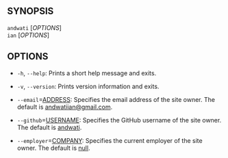 ## SYNOPSIS

`andwati` [_OPTIONS_]
<br>
`ian` [_OPTIONS_]

## OPTIONS

  * `-h`, `--help`:
    Prints a short help message and exits.

  * `-v`, `--version`:
    Prints version information and exits.

  * `--email`=<u>ADDRESS</u>:
    Specifies the email address of the site owner. The default is
    [andwatiian@gmail.com](mailto:andwatiian@gmail.com).

  * `--github`=<u>USERNAME</u>:
    Specifies the GitHub username of the site owner. The default is
    [andwati](https://github.com/andwati).

  * `--employer`=<u>COMPANY</u>:
    Specifies the current employer of the site owner. The default is
    [null](null).

